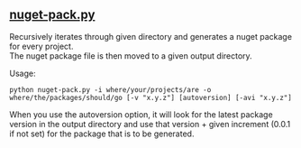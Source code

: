 ## <a href=nuget-pack.py> nuget-pack.py </a>
Recursively iterates through given directory and generates a nuget package for every project. \
The nuget package file is then moved to a given output directory.

Usage:
```
python nuget-pack.py -i where/your/projects/are -o where/the/packages/should/go [-v "x.y.z"] [autoversion] [-avi "x.y.z"]
```

When you use the autoversion option, it will look for the latest package version in the output directory and use that version + given increment (0.0.1 if not set) for the package that is to be generated.
